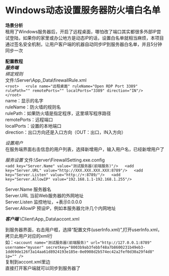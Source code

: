 # Windows动态设置服务器防火墙白名单  
**场景分析**  
租用了Windows服务器后，开启了远程桌面，哪怕改了端口其实都很多外部IP尝试登陆，如果你的家里或办公地方是动态IP的话，设置白名单就相当麻烦，本项目通过签名安全机制，让用户客户端的机器自动同步IP到服务器白名单，并且5分钟同步一次

**配置教程**  
***服务端***  
*绑定规则*  
文件:\Server\App_Data\firewallRule.xml  
`<root>  
<rule name="远程桌面" ruleName="Open RDP Port 3389" rulePath=""
      remotePorts="" localPorts="3389" direction="IN"/>  
</root>`  
name：显示的名字  
ruleName：防火墙的规则名  
rulePath：如果防火墙是指定程序，这里填写程序路径  
remotePorts：远程端口  
localPorts：设置的本地端口  
direction：出口方向还是入口方向（OUT：出口，IN入方向） 

*设置用户*  
在服务端界面右击信息的用户列表，选择新增用户，输入用户名，已经新增用户了

*服务设置*
文件:\Server\FirewallSetting.exe.config  
`<add key="Server.Name" value="测试服务器(前端服务)"/>  
<add key="Server.URL" value="http://XXX.XXX.XXX.XXX:8789"/>  
<add key="Server.Listen" value="http://+:8789/"/>  
<add key="Server.AllowIP" value="192.168.1.1-192.168.1.255"/>`  

Server.Name 服务器名  
Server.URL 当前Web服务器的外网地址  
Server.Listen  监控地址，+表示0.0.0.0  
Server.AllowIP  预设IP，例如本服务器允许几个内网地址  

***客户端***
\Client\App_Data\accont.xml

到服务器界面，右击用户框，选择“配置文件(userInfo.xml)”,打开userInfo.xml，拷贝此用户对应的xml行  
如：`<account name="测试服务器(前端服务)" url="http://127.0.0.1:8789" username="myuser" secretkey="8003b9ab3febbf48a7b8600231b49eb3-1dd69de126f3a14aa61d8924193e185e-0e0908d2b574ec42a2fef0d30a29f4d8" ip="" />`  
复制到accont.xml里边  
直接打开客户端就可以同步到服务器了

